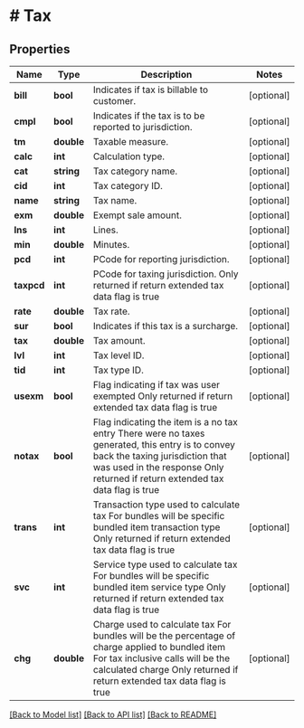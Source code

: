 # # Tax

## Properties

Name | Type | Description | Notes
------------ | ------------- | ------------- | -------------
**bill** | **bool** | Indicates if tax is billable to customer. | [optional]
**cmpl** | **bool** | Indicates if the tax is to be reported to jurisdiction. | [optional]
**tm** | **double** | Taxable measure. | [optional]
**calc** | **int** | Calculation type. | [optional]
**cat** | **string** | Tax category name. | [optional]
**cid** | **int** | Tax category ID. | [optional]
**name** | **string** | Tax name. | [optional]
**exm** | **double** | Exempt sale amount. | [optional]
**lns** | **int** | Lines. | [optional]
**min** | **double** | Minutes. | [optional]
**pcd** | **int** | PCode for reporting jurisdiction. | [optional]
**taxpcd** | **int** | PCode for taxing jurisdiction.  Only returned if return extended tax data flag is true | [optional]
**rate** | **double** | Tax rate. | [optional]
**sur** | **bool** | Indicates if this tax is a surcharge. | [optional]
**tax** | **double** | Tax amount. | [optional]
**lvl** | **int** | Tax level ID. | [optional]
**tid** | **int** | Tax type ID. | [optional]
**usexm** | **bool** | Flag indicating if tax was user exempted  Only returned if return extended tax data flag is true | [optional]
**notax** | **bool** | Flag indicating the item is a no tax entry  There were no taxes generated, this entry is to convey back the taxing jurisdiction that was used in the response  Only returned if return extended tax data flag is true | [optional]
**trans** | **int** | Transaction type used to calculate tax  For bundles will be specific bundled item transaction type  Only returned if return extended tax data flag is true | [optional]
**svc** | **int** | Service type used to calculate tax  For bundles will be specific bundled item service type  Only returned if return extended tax data flag is true | [optional]
**chg** | **double** | Charge used to calculate tax  For bundles will be the percentage of charge applied to bundled item  For tax inclusive calls will be the calculated charge  Only returned if return extended tax data flag is true | [optional]

[[Back to Model list]](../../README.md#models) [[Back to API list]](../../README.md#endpoints) [[Back to README]](../../README.md)
